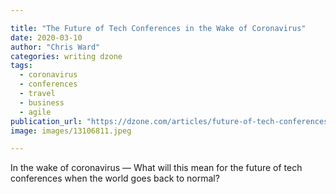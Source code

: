 ```yaml
---

title: "The Future of Tech Conferences in the Wake of Coronavirus"
date: 2020-03-10
author: "Chris Ward"
categories: writing dzone
tags: 
  - coronavirus
  - conferences
  - travel
  - business
  - agile
publication_url: "https://dzone.com/articles/future-of-tech-conferences-coronavirus"
image: images/13106811.jpeg

---
```

In the wake of coronavirus — What will this mean for the future of tech conferences when the world goes back to normal?

